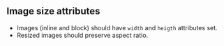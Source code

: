 ## Image size attributes

* Images (inline and block) should have `width` and `heigth` attributes set.
* Resized images should preserve aspect ratio.
